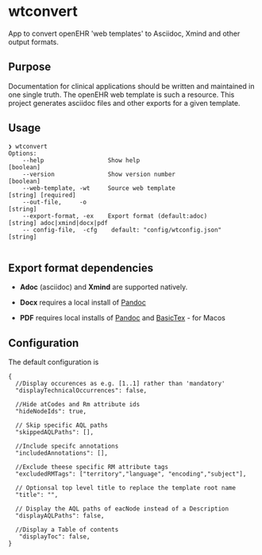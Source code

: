 # wtconvert

App to convert openEHR 'web templates' to Asciidoc, Xmind and other output formats.

## Purpose 
Documentation for clinical applications should be written and maintained in one single truth. 
The openEHR web template is such a resource. This project generates asciidoc files and other exports for a given template. 

## Usage 
```
❯ wtconvert
Options:
    --help                  Show help                             [boolean]
    --version               Show version number                   [boolean]
    --web-template, -wt     Source web template                   [string] [required]
    --out-file,     -o                                            [string]
    --export-format, -ex    Export format (default:adoc)          [string] adoc|xmind|docx|pdf
    -- config-file,  -cfg    default: "config/wtconfig.json"       [string]
  
 ```  
## Export format dependencies 

- **Adoc** (asciidoc) and **Xmind** are supported natively.


- **Docx** requires a local install of [Pandoc](https://pandoc.org/installing.html)


- **PDF** requires local installs of [Pandoc](https://pandoc.org/installing.html) and [BasicTex](https://www.neelsomani.com/blog/get-mactex-faster-easily-using-basictex.php) - for Macos


## Configuration

The default configuration is

```
{
  //Display occurences as e.g. [1..1] rather than 'mandatory'
  "displayTechnicalOccurrences": false,
  
  //Hide atCodes and Rm attribute ids
  "hideNodeIds": true,
  
  // Skip specific AQL paths
  "skippedAQLPaths": [],
  
  //Include specifc annotations
  "includedAnnotations": [],
  
  //Exclude theese specific RM attribute tags
  "excludedRMTags": ["territory","language", "encoding","subject"],
  
  // Optionsal top level title to replace the template root name
  "title": "",
 
  // Display the AQL paths of eacNode instead of a Description
  "displayAQLPaths": false,
  
  //Display a Table of contents
   "displayToc": false,
}
```


           

